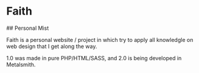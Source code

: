 # Faith

## Personal Mist

Faith is a personal website / project in which try to apply all knowledgle on web design that I get along the way.

1.0 was made in pure PHP/HTML/SASS, and 2.0 is being developed in Metalsmith.
